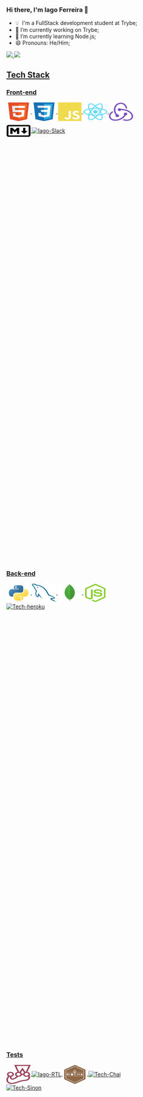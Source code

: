 
### Hi there, I'm Iago Ferreira 👋

- 💡 &nbsp;I'm a FullStack development student at Trybe;
- 🔭 I’m currently working on Trybe;
- 🌱 I’m currently learning Node.js;
- 😄 Pronouns: He/Him;

<section>
  <a href="https://github.com/IagoPFerreira">
  <img height="180em" src="https://github-readme-stats.vercel.app/api?username=IagoPFerreira&show_icons=true&theme=tokyonight&include_all_commits=true&count_private=true"/>
  <img height="180em" src="https://github-readme-stats.vercel.app/api/top-langs/?username=IagoPFerreira&layout=compact&langs_count=7&theme=tokyonight"/>
</section>
  
  ## Tech Stack

  ### Front-end
  
 <section style="align-items: center; height: 30vh; width: 70%; ">
  
  <img align="center" alt="Iago-HTML" height="50" width="18%" src="https://raw.githubusercontent.com/devicons/devicon/master/icons/html5/html5-original.svg">
  <img align="center" alt="Iago-CSS" height="50" width="18%" src="https://raw.githubusercontent.com/devicons/devicon/master/icons/css3/css3-original.svg">
  <img align="center" alt="Iago-Js" height="50" width="18%" src="https://raw.githubusercontent.com/devicons/devicon/master/icons/javascript/javascript-plain.svg">
  <img align="center" alt="Iago-React" height="50" width="18%" src="https://raw.githubusercontent.com/devicons/devicon/master/icons/react/react-original.svg">
  <img align="center" alt="Iago-Redux" height="50" width="18%" src="https://raw.githubusercontent.com/devicons/devicon/master/icons/redux/redux-original.svg">
  <img align="center" alt="Iago-Markdown" height="50" width="18%" src="https://raw.githubusercontent.com/devicons/devicon/master/icons/markdown/markdown-original.svg">
  <img align="center" alt="Iago-Slack" height="50" width="6%" src="https://img.icons8.com/color/48/000000/bootstrap.png">
</section>
 
 ### Back-end

<section style="align-items: center; height: 30vh; width: 70%; ">
  <img align="center" alt="Iago-Python"height="50" width="18%" src="https://raw.githubusercontent.com/devicons/devicon/master/icons/python/python-original.svg">
  <img align="center" alt="Iago-MySQL" height="50" width="18%" src="https://raw.githubusercontent.com/devicons/devicon/master/icons/mysql/mysql-original.svg">
  <img align="center" alt="Iago-Mongo" height="50" width="18%" src="https://raw.githubusercontent.com/devicons/devicon/master/icons/mongodb/mongodb-original.svg">
  <img align="center" alt="Iago-Nodejs" height="50" width="18%" src="https://raw.githubusercontent.com/devicons/devicon/master/icons/nodejs/nodejs-original.svg">
  <img align="center" alt="Tech-heroku" height="50" width="6%" src="https://avatars.githubusercontent.com/u/23211?s=200&v=4" />
</section>

 ### Tests

<section style="align-items: center; height: 30vh; width: 70%; ">
  <img align="center" alt="Iago-Jest" height="50" width="18%" src="https://raw.githubusercontent.com/devicons/devicon/master/icons/jest/jest-plain.svg">
  <img align="center" alt="Iago-RTL" height="50" width="6%" src="https://testing-library.com/img/octopus-128x128.png"/>
  <img align="center" alt="Tech-Mocha" height="50" width="18%" src="https://raw.githubusercontent.com/devicons/devicon/master/icons/mocha/mocha-plain.svg" />
  <img align="center" alt="Tech-Chai" height="50" width="6%" src="https://avatars.githubusercontent.com/u/1515293?s=200&v=4" />
  <img align="center" alt="Tech-Sinon" height="50" width="6%" src="https://sinonjs.org/assets/images/logo.png" />
</section>
  
 ### Tools

<section style="align-items: center; height: 30vh; width: 70%; ">
  <img align="center" alt="Iago-Linux" height="50" width="6%" src="https://raw.githubusercontent.com/devicons/devicon/master/icons/linux/linux-original.svg">
  <img align="center" alt="Iago-VSCode" height="50" width="6%" src="https://www.vectorlogo.zone/logos/visualstudio_code/visualstudio_code-icon.svg">
  <img align="center" alt="Iago-Slack" height="50" width="6%" src="https://www.vectorlogo.zone/logos/slack/slack-icon.svg">
  <img align="center" alt="Iago-Trello" height="50" width="6%" src="https://www.vectorlogo.zone/logos/trello/trello-icon.svg">
</section>
  
---

<section style="margin-top: 50px"> 
  <a href="https://www.instagram.com/iago_PFerreira/" target="_blank"><img src="https://img.shields.io/badge/-Instagram-%23E4405F?style=for-the-badge&logo=instagram&logoColor=white" target="_blank"></a>
  <a href = "mailto:iago.pferreiravr@gmail.com"><img src="https://img.shields.io/badge/-Gmail-%23333?style=for-the-badge&logo=gmail&logoColor=white" target="_blank"></a>
  <a href="linkedin.com/in/iago-de-paula-ferreira" target="_blank"><img src="https://img.shields.io/badge/-LinkedIn-%230077B5?style=for-the-badge&logo=linkedin&logoColor=white" target="_blank"></a> 
 
 
</section>

## Thank you for visiting my profile. :gem:
![Visitor Count](https://profile-counter.glitch.me/IagoPFerreira/count.svg)

